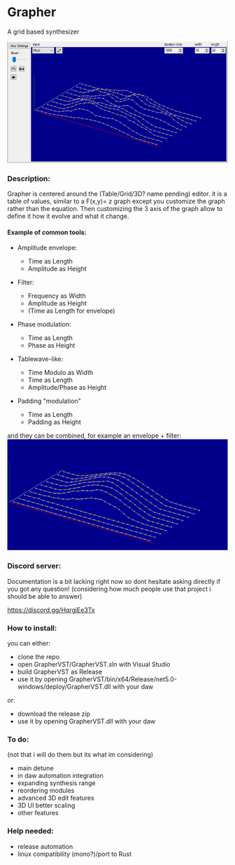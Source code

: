 # Grapher

A grid based synthesizer 

![screenshot of the 3D editor](https://github.com/RBLG/Grapher/blob/master/Doc/imgs/screenshot.PNG)

### Description:
Grapher is centered around the (Table/Grid/3D? name pending) editor. it is a table of values, similar to a F(x,y)= z graph except you customize the graph rather than the equation. Then customizing the 3 axis of the graph allow to define it how it evolve and what it change.

#### Example of common tools:
- Amplitude envelope:
  - Time as Length
  - Amplitude as Height
  
- Filter:
  - Frequency as Width
  - Amplitude as Height
  - (Time as Length for envelope)
  
- Phase modulation:
  - Time as Length
  - Phase as Height
  
- Tablewave-like:
  - Time Modulo as Width
  - Time as Length
  - Amplitude/Phase as Height
  
- Padding "modulation"
  - Time as Length
  - Padding as Height
  
and they can be combined, for example an envelope + filter:
![example of filter-envelloppe settup](https://github.com/RBLG/Grapher/blob/master/Doc/imgs/highpassfilter_and_envelloppe.PNG)  
  
### Discord server:

Documentation is a bit lacking right now so dont hesitate asking directly if you got any question!
(considering how much people use that project i should be able to answer)

https://discord.gg/HqrgjEe3Tx

### How to install:

you can either:
- clone the repo
- open GrapherVST/GrapherVST.sln with Visual Studio
- build GrapherVST as Release
- use it by opening GrapherVST/bin/x64/Release/net5.0-windows/deploy/GrapherVST.dll with your daw

or:
- download the release zip
- use it by opening GrapherVST.dll with your daw

### To do: 
(not that i will do them but its what im considering)
- main detune
- in daw automation integration
- expanding synthesis range
- reordering modules
- advanced 3D edit features
- 3D UI better scaling
- other features

### Help needed:
- release automation
- linux compatibility (mono?)/port to Rust
